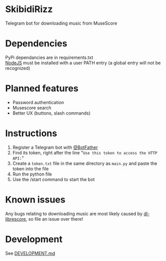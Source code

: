# SkibidiRizz

Telegram bot for downloading music from MuseScore

# Dependencies

PyPi dependancies are in requirements.txt  
[NodeJS](https://nodejs.org/) must be installed with a user PATH entry (a global entry will not be recognized)

# Planned features

- Password authentication
- Musescore search
- Better UX (buttons, slash commands)

# Instructions

1. Register a Telegram bot with [@BotFather](https://t.me/BotFather)
2. Find its token, right after the line "`Use this token to access the HTTP API:`"
3. Create a `token.txt` file in the same directory as `main.py` and paste the token into the file
4. Run the python file
5. Use the /start command to start the bot

# Known issues

Any bugs relating to downloading music are most likely caused by [dl-librescore](https://github.com/LibreScore/dl-librescore), so file an issue over there!

# Development
See [DEVELOPMENT.md](./DEVELOPMENT.md "Development Intructions")
